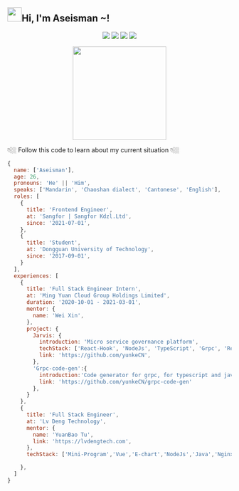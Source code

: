 <!--
### Hi there 👋
-->
<h2 class="flex"><img src="https://tva1.sinaimg.cn/large/e6c9d24egy1h1571l0uucg205k05egri.gif" width="32" />Hi, I'm Aseisman ~!</h2>

<p align="center" >
  <img src="https://github-readme-stats.vercel.app/api/top-langs/?username=Aseisman&layout=compact&langs_count=6&hide=css,html&theme=transparent&hide_border=true" />
  <img src="https://github-readme-stats.vercel.app/api?username=Aseisman&show_icons=true&theme=transparent&hide_border=true&line_height=20" />
  <img src="https://streak-stats.demolab.com/?user=Aseisman&card_width=766&hide_border=true&theme=transparent" />
  <img src="https://stats.justsong.cn/api/leetcode?username=aseisman&cn=true&theme=tokyonight&hide_border=true"/>  
</p>
<p align="center" >
  <img src="https://i.imgur.com/0PuBxQ1.gif" height=210/>
</p>
  <!--
![](https://github-readme-stats.vercel.app/api?username=Aseisman&show_icons=true&theme=transparent)

![Top Langs](https://github-readme-stats.vercel.app/api/top-langs/?username=aseisman&layout=donut&langs_count=3)
-->
<!-- &nbsp;&nbsp;&nbsp;&nbsp;&nbsp;![](https://github-readme-stats.vercel.app/api/wakatime?username=Aseisman) [![Readme Card](https://github-readme-stats.vercel.app/api/pin/?username=Aseisman&repo=project-demo)](https://github.com/Aseisman/project-demo) -->

👇🏼 Follow this code to learn about my current situation 👇🏼

```js
{
  name: ['Aseisman'],
  age: 26,
  pronouns: 'He' || 'Him',
  speaks: ['Mandarin', 'Chaoshan dialect', 'Cantonese', 'English'],
  roles: [
    {
      title: 'Frontend Engineer',
      at: 'Sangfor | Sangfor Kdzl.Ltd',
      since: '2021-07-01',
    },
    {
      title: 'Student',
      at: 'Dongguan University of Technology',
      since: '2017-09-01',
    }
  ],
  experiences: [
    {
      title: 'Full Stack Engineer Intern',
      at: 'Ming Yuan Cloud Group Holdings Limited',
      duration: '2020-10-01 - 2021-03-01',
      mentor: {
        name: 'Wei Xin',
      },
      project: {
        Jarvis: {
          introduction: 'Micro service governance platform',
          techStack: ['React-Hook', 'NodeJs', 'TypeScript', 'Grpc', 'Redis', 'JWT', 'Git CI/CD', 'Docker'],
          link: 'https://github.com/yunkeCN',
        },
        'Grpc-code-gen':{
          introduction:'Code generator for grpc, for typescript and javascript.',
          link: 'https://github.com/yunkeCN/grpc-code-gen'
        },
      }
    },
    {
      title: 'Full Stack Engineer',
      at: 'Lv Deng Technology',
      mentor: {
        name: 'YuanBao Tu',
        link: 'https://lvdengtech.com',
      },
      techStack: ['Mini-Program','Vue','E-chart','NodeJs','Java','Nginx','MySQL','Redis'],

    },
  ]
}
```

<!--
Here are some ideas to get you started:

- 🔭 I’m currently working on ...
- 🌱 I’m currently learning ...
- 👯 I’m looking to collaborate on ...
- 🤔 I’m looking for help with ...
- 💬 Ask me about ...
- 📫 How to reach me: ...
- 😄 Pronouns: ...
- ⚡ Fun fact: ...
-->
